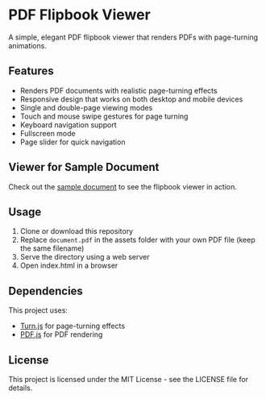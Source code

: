 # PDF Flipbook Viewer

A simple, elegant PDF flipbook viewer that renders PDFs with page-turning animations.

## Features

- Renders PDF documents with realistic page-turning effects
- Responsive design that works on both desktop and mobile devices
- Single and double-page viewing modes
- Touch and mouse swipe gestures for page turning
- Keyboard navigation support
- Fullscreen mode
- Page slider for quick navigation

## Viewer for Sample Document
Check out the [sample document](https://tehoro.github.io/pdf-flipbook-viewer) to see the flipbook viewer in action.

## Usage

1. Clone or download this repository
2. Replace `document.pdf` in the assets folder with your own PDF file (keep the same filename)
3. Serve the directory using a web server
4. Open index.html in a browser

## Dependencies

This project uses:
- [Turn.js](https://www.turnjs.com/) for page-turning effects
- [PDF.js](https://mozilla.github.io/pdf.js/) for PDF rendering

## License

This project is licensed under the MIT License - see the LICENSE file for details.
